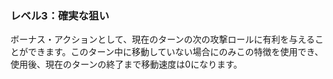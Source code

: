 ### レベル3：確実な狙い

ボーナス・アクションとして、現在のターンの次の攻撃ロールに有利を与えることができます。このターン中に移動していない場合にのみこの特徴を使用でき、使用後、現在のターンの終了まで移動速度は0になります。

